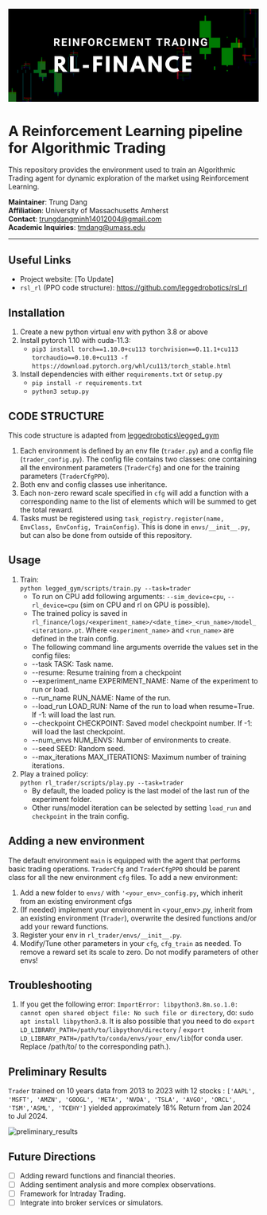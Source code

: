 ![banner](assets/img/banner.png)

# A Reinforcement Learning pipeline for Algorithmic Trading #

This repository provides the environment used to train an Algorithmic Trading agent for dynamic exploration of the market using Reinforcement Learning.


**Maintainer**: Trung Dang\
**Affiliation**: University of Massachusetts Amherst\
**Contact**: trungdangminh14012004@gmail.com\
**Academic Inquiries**: tmdang@umass.edu

---

## Useful Links ##

- Project website: [To Update]
- `rsl_rl` (PPO code structure): https://github.com/leggedrobotics/rsl_rl


## Installation ##
1. Create a new python virtual env with python 3.8 or above
2. Install pytorch 1.10 with cuda-11.3:
    - `pip3 install torch==1.10.0+cu113 torchvision==0.11.1+cu113 torchaudio==0.10.0+cu113 -f https://download.pytorch.org/whl/cu113/torch_stable.html`
3. Install dependencies with either `requirements.txt` or `setup.py`
    - `pip install -r requirements.txt`
    - `python3 setup.py`

## CODE STRUCTURE ##
This code structure is adapted from [leggedrobotics\legged_gym](https://github.com/leggedrobotics/legged_gym)
1. Each environment is defined by an env file (`trader.py`) and a config file (`trader_config.py`). The config file contains two classes: one containing  all the environment parameters (`TraderCfg`) and one for the training parameters (`TraderCfgPPO`).  
2. Both env and config classes use inheritance.  
3. Each non-zero reward scale specified in `cfg` will add a function with a corresponding name to the list of elements which will be summed to get the total reward.  
4. Tasks must be registered using `task_registry.register(name, EnvClass, EnvConfig, TrainConfig)`. This is done in `envs/__init__.py`, but can also be done from outside of this repository.  

## Usage ##
1. Train:  
  ```python legged_gym/scripts/train.py --task=trader```
    -  To run on CPU add following arguments: `--sim_device=cpu`, `--rl_device=cpu` (sim on CPU and rl on GPU is possible).
    - The trained policy is saved in `rl_finance/logs/<experiment_name>/<date_time>_<run_name>/model_<iteration>.pt`. Where `<experiment_name>` and `<run_name>` are defined in the train config.
    -  The following command line arguments override the values set in the config files:
     - --task TASK: Task name.
     - --resume:   Resume training from a checkpoint
     - --experiment_name EXPERIMENT_NAME: Name of the experiment to run or load.
     - --run_name RUN_NAME:  Name of the run.
     - --load_run LOAD_RUN:   Name of the run to load when resume=True. If -1: will load the last run.
     - --checkpoint CHECKPOINT:  Saved model checkpoint number. If -1: will load the last checkpoint.
     - --num_envs NUM_ENVS:  Number of environments to create.
     - --seed SEED:  Random seed.
     - --max_iterations MAX_ITERATIONS:  Maximum number of training iterations.
2. Play a trained policy:  
```python rl_trader/scripts/play.py --task=trader```
    - By default, the loaded policy is the last model of the last run of the experiment folder.
    - Other runs/model iteration can be selected by setting `load_run` and `checkpoint` in the train config.

## Adding a new environment ##
The default environment `main` is equipped with the agent that performs basic trading operations. `TraderCfg` and `TraderCfgPPO` should be parent class for all the new environment `cfg` files. To add a new environment:

1. Add a new folder to `envs/` with `'<your_env>_config.py`, which inherit from an existing environment cfgs  
2. (If needed) implement your environment in <your_env>.py, inherit from an existing environment (`Trader`), overwrite the desired functions and/or add your reward functions.
3. Register your env in `rl_trader/envs/__init__.py`.
4. Modify/Tune other parameters in your `cfg`, `cfg_train` as needed. To remove a reward set its scale to zero. Do not modify parameters of other envs!


## Troubleshooting ##
1. If you get the following error: `ImportError: libpython3.8m.so.1.0: cannot open shared object file: No such file or directory`, do: `sudo apt install libpython3.8`. It is also possible that you need to do `export LD_LIBRARY_PATH=/path/to/libpython/directory` / `export LD_LIBRARY_PATH=/path/to/conda/envs/your_env/lib`(for conda user. Replace /path/to/ to the corresponding path.).

## Preliminary Results ##
`Trader` trained on 10 years data from 2013 to 2023 with 12 stocks : `['AAPL', 'MSFT', 'AMZN', 'GOOGL', 'META', 'NVDA', 'TSLA', 'AVGO', 'ORCL', 'TSM','ASML', 'TCEHY']` yielded approximately 18% Return from Jan 2024 to Jul 2024.

![preliminary_results](assets/img/results.png)

## Future Directions
- [ ] Adding reward functions and financial theories.
- [ ] Adding sentiment analysis and more complex observations.
- [ ] Framework for Intraday Trading.
- [ ] Integrate into broker services or simulators.